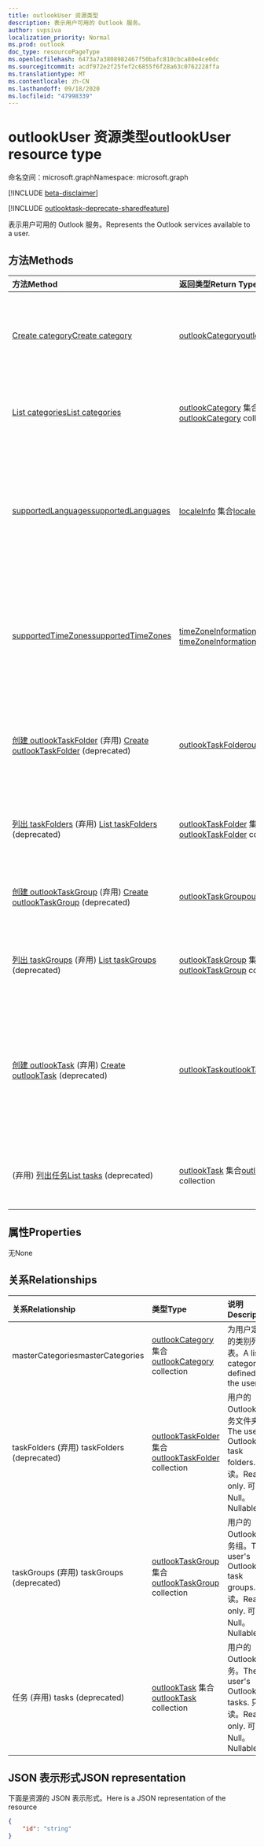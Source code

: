 ```yaml
---
title: outlookUser 资源类型
description: 表示用户可用的 Outlook 服务。
author: svpsiva
localization_priority: Normal
ms.prod: outlook
doc_type: resourcePageType
ms.openlocfilehash: 6473a7a3808982467f50bafc810cbca80e4ce0dc
ms.sourcegitcommit: acdf972e2f25fef2c6855f6f28a63c0762228ffa
ms.translationtype: MT
ms.contentlocale: zh-CN
ms.lasthandoff: 09/18/2020
ms.locfileid: "47998339"
---
```

# <a name="outlookuser-resource-type"></a><span data-ttu-id="12142-103">outlookUser 资源类型</span><span class="sxs-lookup"><span data-stu-id="12142-103">outlookUser resource type</span></span>

<span data-ttu-id="12142-104">命名空间：microsoft.graph</span><span class="sxs-lookup"><span data-stu-id="12142-104">Namespace: microsoft.graph</span></span>

[!INCLUDE [beta-disclaimer](../../includes/beta-disclaimer.md)]

[!INCLUDE [outlooktask-deprecate-sharedfeature](../../includes/outlooktask-deprecate-sharedfeature.md)]

<span data-ttu-id="12142-105">表示用户可用的 Outlook 服务。</span><span class="sxs-lookup"><span data-stu-id="12142-105">Represents the Outlook services available to a user.</span></span>


## <a name="methods"></a><span data-ttu-id="12142-106">方法</span><span class="sxs-lookup"><span data-stu-id="12142-106">Methods</span></span>

| <span data-ttu-id="12142-107">方法</span><span class="sxs-lookup"><span data-stu-id="12142-107">Method</span></span>           | <span data-ttu-id="12142-108">返回类型</span><span class="sxs-lookup"><span data-stu-id="12142-108">Return Type</span></span>    |<span data-ttu-id="12142-109">说明</span><span class="sxs-lookup"><span data-stu-id="12142-109">Description</span></span>|
|:---------------|:--------|:----------|
|[<span data-ttu-id="12142-110">Create category</span><span class="sxs-lookup"><span data-stu-id="12142-110">Create category</span></span>](../api/outlookuser-post-mastercategories.md) | [<span data-ttu-id="12142-111">outlookCategory</span><span class="sxs-lookup"><span data-stu-id="12142-111">outlookCategory</span></span>](outlookcategory.md) |<span data-ttu-id="12142-112">在用户主类别列表中创建 **outlookCategory** 对象。</span><span class="sxs-lookup"><span data-stu-id="12142-112">Create an **outlookCategory** object in the user's master list of categories.</span></span>|
|[<span data-ttu-id="12142-113">List categories</span><span class="sxs-lookup"><span data-stu-id="12142-113">List categories</span></span>](../api/outlookuser-list-mastercategories.md) | <span data-ttu-id="12142-114">[outlookCategory](outlookcategory.md) 集合</span><span class="sxs-lookup"><span data-stu-id="12142-114">[outlookCategory](outlookcategory.md) collection</span></span> |<span data-ttu-id="12142-115">获取为用户定义的所有类别。</span><span class="sxs-lookup"><span data-stu-id="12142-115">Get all the categories that have been defined for the user.</span></span>|
|[<span data-ttu-id="12142-116">supportedLanguages</span><span class="sxs-lookup"><span data-stu-id="12142-116">supportedLanguages</span></span>](../api/outlookuser-supportedlanguages.md) | <span data-ttu-id="12142-117">[localeInfo](localeinfo.md) 集合</span><span class="sxs-lookup"><span data-stu-id="12142-117">[localeInfo](localeinfo.md) collection</span></span> | <span data-ttu-id="12142-118">获取用户支持的区域设置和语言列表，就像在用户的邮箱服务器上配置的那样。</span><span class="sxs-lookup"><span data-stu-id="12142-118">Get the list of locales and languages that is supported for the user, as configured on the user's mailbox server.</span></span> |
|[<span data-ttu-id="12142-119">supportedTimeZones</span><span class="sxs-lookup"><span data-stu-id="12142-119">supportedTimeZones</span></span>](../api/outlookuser-supportedtimezones.md) | <span data-ttu-id="12142-120">[timeZoneInformation](timezoneinformation.md) 集合</span><span class="sxs-lookup"><span data-stu-id="12142-120">[timeZoneInformation](timezoneinformation.md) collection</span></span> | <span data-ttu-id="12142-121">获取用户支持的时区列表，就像在用户的邮箱服务器上配置的那样。</span><span class="sxs-lookup"><span data-stu-id="12142-121">Get the list of time zones that is supported for the user, as configured on the user's mailbox server.</span></span> |
|<span data-ttu-id="12142-122">[创建 outlookTaskFolder](../api/outlookuser-post-taskfolders.md) (弃用) </span><span class="sxs-lookup"><span data-stu-id="12142-122">[Create outlookTaskFolder](../api/outlookuser-post-taskfolders.md) (deprecated)</span></span> |[<span data-ttu-id="12142-123">outlookTaskFolder</span><span class="sxs-lookup"><span data-stu-id="12142-123">outlookTaskFolder</span></span>](outlooktaskfolder.md)| <span data-ttu-id="12142-124">在默认任务组中创建任务文件夹 (`My Tasks` 用户邮箱的) 。</span><span class="sxs-lookup"><span data-stu-id="12142-124">Create a task folder in the default task group (`My Tasks`) of the user's mailbox.</span></span>|
|<span data-ttu-id="12142-125">[列出 taskFolders](../api/outlookuser-list-taskfolders.md) (弃用) </span><span class="sxs-lookup"><span data-stu-id="12142-125">[List taskFolders](../api/outlookuser-list-taskfolders.md) (deprecated)</span></span> |<span data-ttu-id="12142-126">[outlookTaskFolder](outlooktaskfolder.md) 集合</span><span class="sxs-lookup"><span data-stu-id="12142-126">[outlookTaskFolder](outlooktaskfolder.md) collection</span></span>| <span data-ttu-id="12142-127">获取用户邮箱中的所有 Outlook 任务文件夹。</span><span class="sxs-lookup"><span data-stu-id="12142-127">Get all the Outlook task folders in the user's mailbox.</span></span>|
|<span data-ttu-id="12142-128">[创建 outlookTaskGroup](../api/outlookuser-post-taskgroups.md) (弃用) </span><span class="sxs-lookup"><span data-stu-id="12142-128">[Create outlookTaskGroup](../api/outlookuser-post-taskgroups.md) (deprecated)</span></span> |[<span data-ttu-id="12142-129">outlookTaskGroup</span><span class="sxs-lookup"><span data-stu-id="12142-129">outlookTaskGroup</span></span>](outlooktaskgroup.md)| <span data-ttu-id="12142-130">在用户的邮箱中创建一个 Outlook 任务组。</span><span class="sxs-lookup"><span data-stu-id="12142-130">Create an Outlook task group in the user's mailbox.</span></span>|
|<span data-ttu-id="12142-131">[列出 taskGroups](../api/outlookuser-list-taskgroups.md) (弃用) </span><span class="sxs-lookup"><span data-stu-id="12142-131">[List taskGroups](../api/outlookuser-list-taskgroups.md) (deprecated)</span></span> |<span data-ttu-id="12142-132">[outlookTaskGroup](outlooktaskgroup.md) 集合</span><span class="sxs-lookup"><span data-stu-id="12142-132">[outlookTaskGroup](outlooktaskgroup.md) collection</span></span>| <span data-ttu-id="12142-133">获取用户邮箱中的所有 Outlook 任务组。</span><span class="sxs-lookup"><span data-stu-id="12142-133">Get all the Outlook task groups in the user's mailbox.</span></span>|
|<span data-ttu-id="12142-134">[创建 outlookTask](../api/outlookuser-post-tasks.md) (弃用) </span><span class="sxs-lookup"><span data-stu-id="12142-134">[Create outlookTask](../api/outlookuser-post-tasks.md) (deprecated)</span></span> |[<span data-ttu-id="12142-135">outlookTask</span><span class="sxs-lookup"><span data-stu-id="12142-135">outlookTask</span></span>](outlooktask.md)| <span data-ttu-id="12142-136">在默认任务组中创建一个 Outlook 任务 (`My Tasks`) 和默认的任务文件夹 (`Tasks` 用户邮箱中的) 。</span><span class="sxs-lookup"><span data-stu-id="12142-136">Create an Outlook task in the default task group (`My Tasks`) and default task folder (`Tasks`) in the user's mailbox.</span></span>|
|<span data-ttu-id="12142-137"> (弃用) [列出任务](../api/outlookuser-list-tasks.md)</span><span class="sxs-lookup"><span data-stu-id="12142-137">[List tasks](../api/outlookuser-list-tasks.md) (deprecated)</span></span> |<span data-ttu-id="12142-138">[outlookTask](outlooktask.md) 集合</span><span class="sxs-lookup"><span data-stu-id="12142-138">[outlookTask](outlooktask.md) collection</span></span>| <span data-ttu-id="12142-139">获取用户邮箱中的所有 Outlook 任务。</span><span class="sxs-lookup"><span data-stu-id="12142-139">Get all the Outlook tasks in the user's mailbox.</span></span>|



## <a name="properties"></a><span data-ttu-id="12142-140">属性</span><span class="sxs-lookup"><span data-stu-id="12142-140">Properties</span></span>
<span data-ttu-id="12142-141">无</span><span class="sxs-lookup"><span data-stu-id="12142-141">None</span></span>

## <a name="relationships"></a><span data-ttu-id="12142-142">关系</span><span class="sxs-lookup"><span data-stu-id="12142-142">Relationships</span></span>
| <span data-ttu-id="12142-143">关系</span><span class="sxs-lookup"><span data-stu-id="12142-143">Relationship</span></span> | <span data-ttu-id="12142-144">类型</span><span class="sxs-lookup"><span data-stu-id="12142-144">Type</span></span>   |<span data-ttu-id="12142-145">说明</span><span class="sxs-lookup"><span data-stu-id="12142-145">Description</span></span>|
|:---------------|:--------|:----------|
|<span data-ttu-id="12142-146">masterCategories</span><span class="sxs-lookup"><span data-stu-id="12142-146">masterCategories</span></span>|<span data-ttu-id="12142-147">[outlookCategory](../resources/outlookcategory.md) 集合</span><span class="sxs-lookup"><span data-stu-id="12142-147">[outlookCategory](../resources/outlookcategory.md) collection</span></span>| <span data-ttu-id="12142-148">为用户定义的类别列表。</span><span class="sxs-lookup"><span data-stu-id="12142-148">A list of categories defined for the user.</span></span> | 
|<span data-ttu-id="12142-149">taskFolders (弃用) </span><span class="sxs-lookup"><span data-stu-id="12142-149">taskFolders (deprecated)</span></span>|<span data-ttu-id="12142-150">[outlookTaskFolder](outlooktaskfolder.md) 集合</span><span class="sxs-lookup"><span data-stu-id="12142-150">[outlookTaskFolder](outlooktaskfolder.md) collection</span></span>| <span data-ttu-id="12142-151">用户的 Outlook 任务文件夹。</span><span class="sxs-lookup"><span data-stu-id="12142-151">The user's Outlook task folders.</span></span> <span data-ttu-id="12142-152">只读。</span><span class="sxs-lookup"><span data-stu-id="12142-152">Read-only.</span></span> <span data-ttu-id="12142-153">可为 Null。</span><span class="sxs-lookup"><span data-stu-id="12142-153">Nullable.</span></span>|
|<span data-ttu-id="12142-154">taskGroups (弃用) </span><span class="sxs-lookup"><span data-stu-id="12142-154">taskGroups (deprecated)</span></span>|<span data-ttu-id="12142-155">[outlookTaskGroup](outlooktaskgroup.md) 集合</span><span class="sxs-lookup"><span data-stu-id="12142-155">[outlookTaskGroup](outlooktaskgroup.md) collection</span></span>| <span data-ttu-id="12142-156">用户的 Outlook 任务组。</span><span class="sxs-lookup"><span data-stu-id="12142-156">The user's Outlook task groups.</span></span> <span data-ttu-id="12142-157">只读。</span><span class="sxs-lookup"><span data-stu-id="12142-157">Read-only.</span></span> <span data-ttu-id="12142-158">可为 Null。</span><span class="sxs-lookup"><span data-stu-id="12142-158">Nullable.</span></span>|
|<span data-ttu-id="12142-159">任务 (弃用) </span><span class="sxs-lookup"><span data-stu-id="12142-159">tasks (deprecated)</span></span>|<span data-ttu-id="12142-160">[outlookTask](outlooktask.md) 集合</span><span class="sxs-lookup"><span data-stu-id="12142-160">[outlookTask](outlooktask.md) collection</span></span>| <span data-ttu-id="12142-161">用户的 Outlook 任务。</span><span class="sxs-lookup"><span data-stu-id="12142-161">The user's Outlook tasks.</span></span> <span data-ttu-id="12142-162">只读。</span><span class="sxs-lookup"><span data-stu-id="12142-162">Read-only.</span></span> <span data-ttu-id="12142-163">可为 Null。</span><span class="sxs-lookup"><span data-stu-id="12142-163">Nullable.</span></span>|

## <a name="json-representation"></a><span data-ttu-id="12142-164">JSON 表示形式</span><span class="sxs-lookup"><span data-stu-id="12142-164">JSON representation</span></span>

<span data-ttu-id="12142-165">下面是资源的 JSON 表示形式。</span><span class="sxs-lookup"><span data-stu-id="12142-165">Here is a JSON representation of the resource</span></span>

<!-- {
  "blockType": "resource",
  "keyProperty": "id",
  "baseType":"microsoft.graph.entity",  
  "@odata.type": "microsoft.graph.outlookUser"
}-->
```json
{  
    "id": "string"
}

```

<!-- uuid: 8fcb5dbc-d5aa-4681-8e31-b001d5168d79
2015-10-25 14:57:30 UTC -->
<!--
{
  "type": "#page.annotation",
  "description": "outlookUser resource",
  "keywords": "",
  "section": "documentation",
  "tocPath": "",
  "suppressions": []
}
-->


